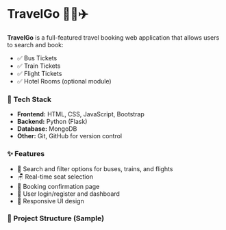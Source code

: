 # TravelGo 🚆🚌✈️

**TravelGo** is a full-featured travel booking web application that allows users to search and book:

- ✅ Bus Tickets
- ✅ Train Tickets
- ✅ Flight Tickets
- ✅ Hotel Rooms (optional module)

### 🔧 Tech Stack

- **Frontend:** HTML, CSS, JavaScript, Bootstrap
- **Backend:** Python (Flask)
- **Database:** MongoDB
- **Other:** Git, GitHub for version control

### ✨ Features

- 🔎 Search and filter options for buses, trains, and flights
- 🪑 Real-time seat selection
- 🧾 Booking confirmation page
- 🛂 User login/register and dashboard
- 🎨 Responsive UI design

### 📁 Project Structure (Sample)

